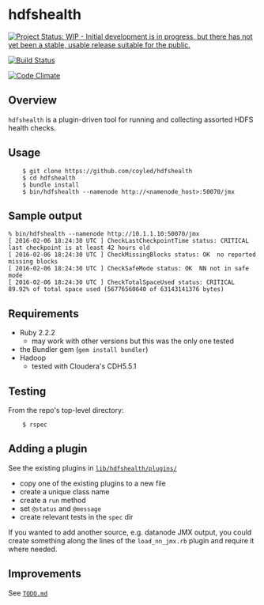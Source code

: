 hdfshealth
==========

[![Project Status: WIP - Initial development is in progress, but there has not yet been a stable, usable release suitable for the public.](http://www.repostatus.org/badges/latest/wip.svg)](http://www.repostatus.org/#wip)

[![Build Status](https://semaphoreci.com/api/v1/coyled/hdfshealth/branches/master/shields_badge.svg)](https://semaphoreci.com/coyled/hdfshealth)

[![Code Climate](https://codeclimate.com/repos/56b557a42ffae3007100494f/badges/7868eb018fd5ecaec77f/gpa.svg)](https://codeclimate.com/repos/56b557a42ffae3007100494f/feed)


Overview
--------

`hdfshealth` is a plugin-driven tool for running and collecting
assorted HDFS health checks.


Usage
-----

```
    $ git clone https://github.com/coyled/hdfshealth
    $ cd hdfshealth
    $ bundle install
    $ bin/hdfshealth --namenode http://<namenode_host>:50070/jmx
```


Sample output
-------------

```
% bin/hdfshealth --namenode http://10.1.1.10:50070/jmx
[ 2016-02-06 18:24:30 UTC ] CheckLastCheckpointTime status: CRITICAL  last checkpoint is at least 42 hours old
[ 2016-02-06 18:24:30 UTC ] CheckMissingBlocks status: OK  no reported missing blocks
[ 2016-02-06 18:24:30 UTC ] CheckSafeMode status: OK  NN not in safe mode
[ 2016-02-06 18:24:30 UTC ] CheckTotalSpaceUsed status: CRITICAL  89.92% of total space used (56776560640 of 63143141376 bytes)
```


Requirements
------------

* Ruby 2.2.2
  * may work with other versions but this was the only one tested
* the Bundler gem (`gem install bundler`)
* Hadoop
  * tested with Cloudera's CDH5.5.1


Testing
-------

From the repo's top-level directory:

```
    $ rspec
```


Adding a plugin
---------------

See the existing plugins in [`lib/hdfshealth/plugins/`](lib/hdfshealth/plugins)

* copy one of the existing plugins to a new file
* create a unique class name
* create a `run` method
* set `@status` and `@message`
* create relevant tests in the `spec` dir


If you wanted to add another source, e.g. datanode JMX output, you
could create something along the lines of the `load_nn_jmx.rb` plugin
and require it where needed.


Improvements
------------

See [`TODO.md`](TODO.md)

